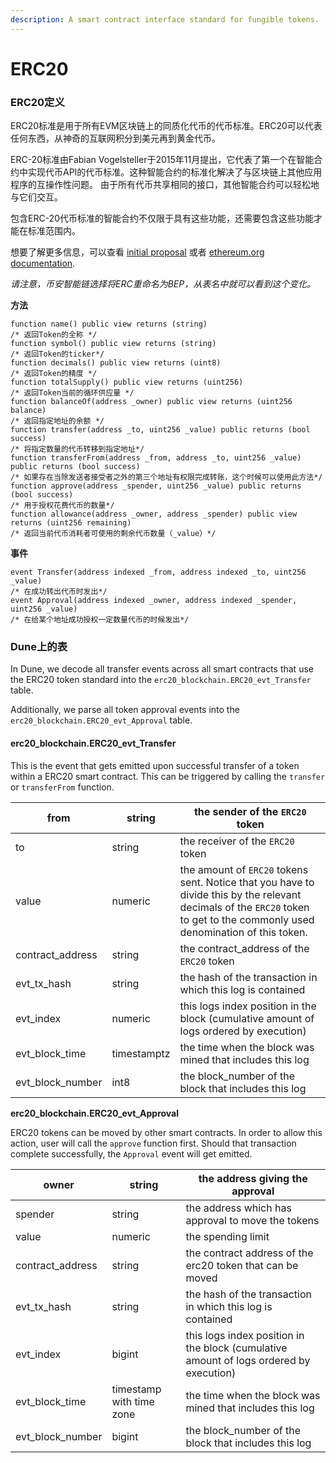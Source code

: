 ```yaml
---
description: A smart contract interface standard for fungible tokens.
---
```


# ERC20

### **ERC20定义**

ERC20标准是用于所有EVM区块链上的同质化代币的代币标准。ERC20可以代表任何东西，从神奇的互联网积分到美元再到黄金代币。

ERC-20标准由Fabian Vogelsteller于2015年11月提出，它代表了第一个在智能合约中实现代币API的代币标准。这种智能合约的标准化解决了与区块链上其他应用程序的互操作性问题。 由于所有代币共享相同的接口，其他智能合约可以轻松地与它们交互。

包含ERC-20代币标准的智能合约不仅限于具有这些功能，还需要包含这些功能才能在标准范围内。

想要了解更多信息，可以查看 [initial proposal](https://eips.ethereum.org/EIPS/eip-20) 或者 [ethereum.org documentation](https://ethereum.org/en/developers/docs/standards/tokens/erc-20).

_请注意，币安智能链选择将ERC重命名为BEP，从表名中就可以看到这个变化。_

**方法**

```solidity
function name() public view returns (string) 
/* 返回Token的全称 */
function symbol() public view returns (string) 
/* 返回Token的ticker*/
function decimals() public view returns (uint8) 
/* 返回Token的精度 */
function totalSupply() public view returns (uint256) 
/* 返回Token当前的循环供应量 */
function balanceOf(address _owner) public view returns (uint256 balance) 
/* 返回指定地址的余额 */ 
function transfer(address _to, uint256 _value) public returns (bool success) 
/* 将指定数量的代币转移到指定地址*/ 
function transferFrom(address _from, address _to, uint256 _value) public returns (bool success) 
/* 如果存在当除发送者接受者之外的第三个地址有权限完成转账，这个时候可以使用此方法*/
function approve(address _spender, uint256 _value) public returns (bool success) 
/* 用于授权花费代币的数量*/
function allowance(address _owner, address _spender) public view returns (uint256 remaining)
/* 返回当前代币消耗者可使用的剩余代币数量（_value）*/
```

**事件**

```solidity
event Transfer(address indexed _from, address indexed _to, uint256 _value)
/* 在成功转出代币时发出*/
event Approval(address indexed _owner, address indexed _spender, uint256 _value)
/* 在给某个地址成功授权一定数量代币的时候发出*/
```

### Dune上的表

In Dune, we decode all transfer events across all smart contracts that use the ERC20 token standard into the `erc20_blockchain.ERC20_evt_Transfer` table.

Additionally, we parse all token approval events into the `erc20_blockchain.ERC20_evt_Approval` table.

#### erc20\_blockchain.ERC20\_evt\_Transfer

This is the event that gets emitted upon successful transfer of a token within a ERC20 smart contract. This can be triggered by calling the `transfer` or `transferFrom` function.

| from               | string      | the sender of the `ERC20` token                                                                                                                                              |
| ------------------ | ----------- | ---------------------------------------------------------------------------------------------------------------------------------------------------------------------------- |
| to                 | string      | the receiver of the `ERC20` token                                                                                                                                            |
| value              | numeric     | the amount of `ERC20` tokens sent. Notice that you have to divide this by the relevant decimals of the `ERC20` token to get to the commonly used denomination of this token. |
| contract\_address  | string      | the contract\_address of the `ERC20` token                                                                                                                                   |
| evt\_tx\_hash      | string      | the hash of the transaction in which this log is contained                                                                                                                   |
| evt\_index         | numeric     | this logs index position in the block (cumulative amount of logs ordered by execution)                                                                                       |
| evt\_block\_time   | timestamptz | the time when the block was mined that includes this log                                                                                                                     |
| evt\_block\_number | int8        | the block\_number of the block that includes this log                                                                                                                        |

**erc20\_blockchain.ERC20\_evt\_Approval**

ERC20 tokens can be moved by other smart contracts. In order to allow this action, user will call the `approve` function first. Should that transaction complete successfully, the `Approval` event will get emitted.

| owner              | string                   | the address giving the approval                                                        |
| ------------------ | ------------------------ | -------------------------------------------------------------------------------------- |
| spender            | string                   | the address which has approval to move the tokens                                      |
| value              | numeric                  | the spending limit                                                                     |
| contract\_address  | string                   | the contract address of the erc20 token that can be moved                              |
| evt\_tx\_hash      | string                   | the hash of the transaction in which this log is contained                             |
| evt\_index         | bigint                   | this logs index position in the block (cumulative amount of logs ordered by execution) |
| evt\_block\_time   | timestamp with time zone | the time when the block was mined that includes this log                               |
| evt\_block\_number | bigint                   | the block\_number of the block that includes this log                                  |
